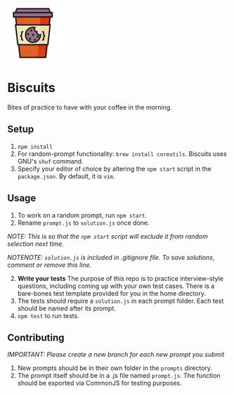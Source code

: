 ![Biscuits-Icon](/images/128.png?raw=true)

# Biscuits
Bites of practice to have with your coffee in the morning.

## Setup
1. `npm install`
2. For random-prompt functionality: `brew install coreutils`. Biscuits uses GNU's `shuf` command.
3. Specify your editor of choice by altering the `npm start` script in the `package.json`. By default, it is `vim`.

## Usage
1. To work on a random prompt, run `npm start`.
2. Rename `prompt.js` to `solution.js` once done.

  *NOTE: This is so that the `npm start` script will exclude it from random selection next time.*

  *NOTENOTE: `solution.js` is included in .gitignore file. To save solutions, comment or remove this line.*

2. **Write your tests** The purpose of this repo is to practice interview-style questions, including coming up with your own test cases. There is a bare-bones test template provided for you in the home directory.
3. The tests should require a `solution.js` in each prompt folder. Each test should be named after its prompt.
4. `npm test` to run tests.

## Contributing
*IMPORTANT: Please create a new branch for each new prompt you submit*

1. New prompts should be in their own folder in the `prompts` directory.
2. The prompt itself should be in a .js file named `prompt.js`. The function should be exported via CommonJS for testing purposes.

